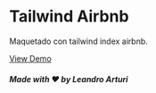 # Tailwind Airbnb

Maquetado con tailwind index airbnb.

[View Demo](https://larturi.github.io/tailwind-airbnb/)

##### Made with ❤️ by Leandro Arturi
